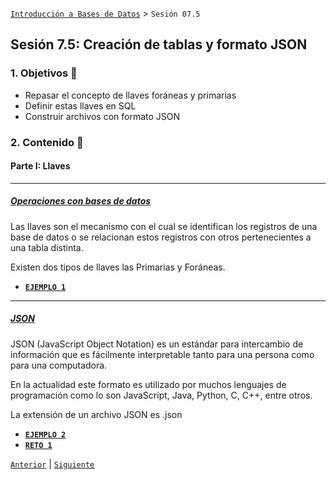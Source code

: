 [`Introducción a Bases de Datos`](../Readme.md) > `Sesión 07.5`

## Sesión 7.5: Creación de tablas y formato JSON


### 1. Objetivos :dart: 

- Repasar el concepto de llaves foráneas y primarias
- Definir estas llaves en SQL
- Construir archivos con formato JSON

### 2. Contenido :blue_book:

#### Parte I: Llaves

---
##### <ins>Operaciones con bases de datos</ins>

Las llaves son el mecanismo con el cual se identifican los registros de una base de datos o se relacionan estos registros con otros pertenecientes a una tabla distinta.

Existen dos tipos de llaves las Primarias y Foráneas. 



- [**`EJEMPLO 1`**](Ejemplo-01/Readme.md)

---
##### <ins>JSON</ins>
JSON (JavaScript Object Notation) es un estándar para intercambio de información que es fácilmente interpretable tanto para una persona como para una computadora. 

En la actualidad este formato es utilizado por muchos lenguajes de programación como lo son JavaScript, Java, Python, C, C++, entre otros.

La extensión de un archivo JSON es .json



- [**`EJEMPLO 2`**](Ejemplo-02/Readme.md)
- [**`RETO 1`**](Reto-01/Readme.md)


[`Anterior`](../Sesion-07/Readme.md) | [`Siguiente`](../Sesion-08/Readme.md)

</div>   
